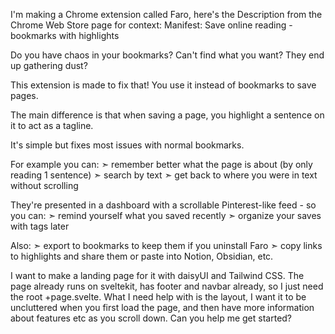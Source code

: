I'm making a Chrome extension called Faro, here's the Description from the Chrome Web Store page for context:
Manifest: Save online reading - bookmarks with highlights

Do you have chaos in your bookmarks? Can't find what you want? They end up gathering dust?

This extension is made to fix that!
You use it instead of bookmarks to save pages.

The main difference is that when saving a page, you highlight a sentence on it to act as a tagline. 

It's simple but fixes most issues with normal bookmarks.

For example you can:
➣ remember better what the page is about (by only reading 1 sentence)
➣ search by text
➣ get back to where you were in text without scrolling

They're presented in a dashboard with a scrollable Pinterest-like feed - so you can:
➣ remind yourself what you saved recently
➣ organize your saves with tags later

Also:
➣ export to bookmarks to keep them if you uninstall Faro
➣ copy links to highlights and share them or paste into Notion, Obsidian, etc.

I want to make a landing page for it with daisyUI and Tailwind CSS. 
The page already runs on sveltekit, has footer and navbar already, so I just need the root +page.svelte. 
What I need help with is the layout, I want it to be uncluttered when you first load the page, and then have more information about features etc as you scroll down.
Can you help me get started?